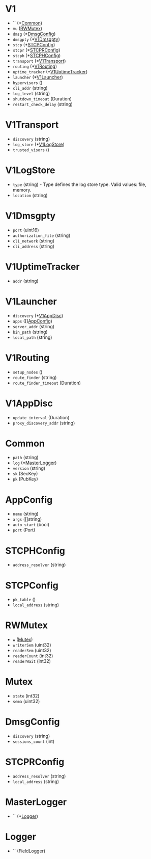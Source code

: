 # V1

- `` (*[Common](#Common))
- `mu` ([RWMutex](#RWMutex))
- `dmsg` (*[DmsgConfig](#DmsgConfig))
- `dmsgpty` (*[V1Dmsgpty](#V1Dmsgpty))
- `stcp` (*[STCPConfig](#STCPConfig))
- `stcpr` (*[STCPRConfig](#STCPRConfig))
- `stcph` (*[STCPHConfig](#STCPHConfig))
- `transport` (*[V1Transport](#V1Transport))
- `routing` (*[V1Routing](#V1Routing))
- `uptime_tracker` (*[V1UptimeTracker](#V1UptimeTracker))
- `launcher` (*[V1Launcher](#V1Launcher))
- `hypervisors` ()
- `cli_addr` (string)
- `log_level` (string)
- `shutdown_timeout` (Duration)
- `restart_check_delay` (string)


# V1Transport

- `discovery` (string)
- `log_store` (*[V1LogStore](#V1LogStore))
- `trusted_visors` ()


# V1LogStore

- `type` (string) - Type defines the log store type. Valid values: file, memory.
- `location` (string)


# V1Dmsgpty

- `port` (uint16)
- `authorization_file` (string)
- `cli_network` (string)
- `cli_address` (string)


# V1UptimeTracker

- `addr` (string)


# V1Launcher

- `discovery` (*[V1AppDisc](#V1AppDisc))
- `apps` ([][AppConfig](#AppConfig))
- `server_addr` (string)
- `bin_path` (string)
- `local_path` (string)


# V1Routing

- `setup_nodes` ()
- `route_finder` (string)
- `route_finder_timeout` (Duration)


# V1AppDisc

- `update_interval` (Duration)
- `proxy_discovery_addr` (string)


# Common

- `path` (string)
- `log` (*[MasterLogger](#MasterLogger))
- `version` (string)
- `sk` (SecKey)
- `pk` (PubKey)


# AppConfig

- `name` (string)
- `args` ([]string)
- `auto_start` (bool)
- `port` (Port)


# STCPHConfig

- `address_resolver` (string)


# STCPConfig

- `pk_table` ()
- `local_address` (string)


# RWMutex

- `w` ([Mutex](#Mutex))
- `writerSem` (uint32)
- `readerSem` (uint32)
- `readerCount` (int32)
- `readerWait` (int32)


# Mutex

- `state` (int32)
- `sema` (uint32)


# DmsgConfig

- `discovery` (string)
- `sessions_count` (int)


# STCPRConfig

- `address_resolver` (string)
- `local_address` (string)


# MasterLogger

- `` (*[Logger](#Logger))


# Logger

- `` (FieldLogger)

